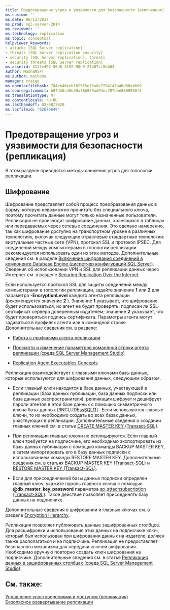 ```yaml
---
title: Предотвращение угроз и уязвимости для безопасности (репликация) | Документация Майкрософт
ms.custom: ''
ms.date: 06/13/2017
ms.prod: sql-server-2014
ms.reviewer: ''
ms.technology: replication
ms.topic: conceptual
helpviewer_keywords:
- attacks [SQL Server replication]
- threats [SQL Server replication security]
- security [SQL Server replication], threats
- security threats [SQL Server replication]
ms.assetid: 314fe497-56d8-4192-98e9-21b87cf8db04
author: MashaMSFT
ms.author: mathoma
manager: craigg
ms.openlocfilehash: 744cb46eeb18f5f5e76a8c7f94147a46d68e46d9
ms.sourcegitcommit: b87d36c46b39af8b929ad94ec707dee8800950f5
ms.translationtype: MT
ms.contentlocale: ru-RU
ms.lasthandoff: 02/08/2020
ms.locfileid: "62676649"
---
```

# <a name="threat-and-vulnerability-mitigation-replication"></a>Предотвращение угроз и уязвимости для безопасности (репликация)
  В этом разделе приводятся методы снижения угроз для топологии репликации.  
  
## <a name="encryption"></a>Шифрование  
 Шифрование представляет собой процесс преобразования данных в форму, которую невозможно прочитать без специального ключа, поэтому прочитать данные могут только назначенные пользователи. Репликация не производит шифрование данных, хранящихся в таблицах или передаваемых через сетевые соединения. Это сделано намеренно, так как шифрование доступно на транспортном уровне в различных технологиях, включая следующие отраслевые стандартные технологии: виртуальные частные сети (VPN), протокол SSL и протокол IPSEC. Для соединений между компьютерами в топологии репликации рекомендуется использовать один из этих методов. Дополнительные сведения см. в разделе [Включение шифрования соединений в компоненте Database Engine (диспетчер конфигураций SQL Server)](../../../database-engine/configure-windows/enable-encrypted-connections-to-the-database-engine.md). Сведения об использовании VPN и SSL для репликации данных через Интернет см. в разделе [Securing Replication Over the Internet](securing-replication-over-the-internet.md).  
  
 Если используется протокол SSL для защиты соединений между компьютерами в топологии репликации, задайте значение **1** или **2** для параметра **-EncryptionLevel** каждого агента репликации (рекомендуется значение **2** ). Значение **1** указывает, что шифрование будет использоваться, но агент не будет проверять, подписан ли SSL-сертификат сервера доверенным издателем; значение **2** указывает, что будет проверяться подпись сертификата. Параметры агента могут задаваться в профилях агента или в командной строке. Дополнительные сведения см. в разделе:  
  
-   [Работа с профилями агента репликации](../agents/replication-agent-profiles.md)  
  
-   [Просмотр и изменение параметров командной строки агента репликации (среда SQL Server Management Studio)](../agents/view-and-modify-replication-agent-command-prompt-parameters.md)  
  
-   [Replication Agent Executables Concepts](../concepts/replication-agent-executables-concepts.md)  
  
 Репликация взаимодействует с главными ключами базы данных, которые используются для шифрования данных, следующим образом.  
  
-   Если главный ключ находится в базе данных, участвующей в репликации (база данных публикации, база данных подписки или база данных распространителя), репликация шифрует и дешифрует пароли агентов в этой базе данных с помощью симметричного ключа базы данных [!INCLUDE[ssSQL11](../../../includes/sssql11-md.md)] . Если используются главные ключи, то их необходимо создать во всех базах данных, участвующих в репликации. Дополнительные сведения о создании главных ключей см. в статье [CREATE MASTER KEY (Transact-SQL)](/sql/t-sql/statements/create-master-key-transact-sql).  
  
-   При репликации главные ключи не реплицируются. Если главный ключ требуется на подписчике, его необходимо экспортировать из базы данных публикации с помощью команды BACKUP MASTER KEY, а затем импортировать его в базу данных подписки с использованием команды RESTORE MASTER KEY. Дополнительные сведения см. в статьях [BACKUP MASTER KEY (Transact-SQL)](/sql/t-sql/statements/backup-master-key-transact-sql) и [RESTORE MASTER KEY (Transact-SQL)](/sql/t-sql/statements/restore-master-key-transact-sql).  
  
-   Если для присоединяемой базы данных подписки определен главный ключ, укажите пароль главного ключа с помощью **@db_master_key_password** параметра [sp_attachsubscription &#40;Transact-SQL&#41;](/sql/relational-databases/system-stored-procedures/sp-attachsubscription-transact-sql). Такое действие позволяет присоединять базу данных на подписчике.  
  
 Дополнительные сведения о шифровании и главных ключах см. в разделе [Encryption Hierarchy](../../security/encryption/encryption-hierarchy.md).  
  
 Репликация позволяет публиковать данные зашифрованных столбцов. Для расшифровки и использования этих данных на подписчике ключ, который был использован при шифровании данных на издателе, должен также располагаться и на подписчике. Репликация не предоставляет безопасного механизма для передачи ключей шифрования. Необходимо вручную повторно создать ключ шифрования на подписчике. Дополнительные сведения см. в статье [Репликация данных в зашифрованных столбцах (среда SQL Server Management Studio)](replicate-data-in-encrypted-columns-sql-server-management-studio.md).  
  
## <a name="see-also"></a>См. также:  
 [Управление удостоверениями и доступом &#40;репликация&#41;](identity-and-access-control-replication.md)   
 [Безопасное развертывание репликации](view-and-modify-replication-security-settings.md)  
  
  
